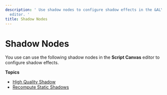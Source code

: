 ```yaml
---
description: ' Use shadow nodes to configure shadow effects in the &ALYlong; &script-canvas;
  editor. '
title: Shadow Nodes
---
```

# Shadow Nodes<a name="script-canvas-shadow-scripting-nodes"></a>

You use can use the following shadow nodes in the **Script Canvas** editor to configure shadow effects\.

**Topics**
+ [High Quality Shadow](/docs/userguide/scripting/scriptcanvas/high-quality-shadow-nodes.md)
+ [Recompute Static Shadows](/docs/userguide/recompute-static-shadows-node.md)